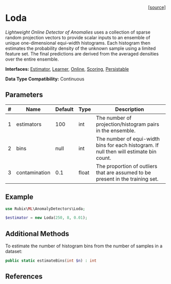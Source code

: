 <span style="float:right;"><a href="https://github.com/RubixML/ML/blob/master/src/AnomalyDetectors/Loda.php">[source]</a></span>

# Loda
*Lightweight Online Detector of Anomalies* uses a collection of sparse random projection vectors to provide scalar inputs to an ensemble of unique one-dimensional equi-width histograms. Each histogram then estimates the probability density of the unknown sample using a limited feature set. The final predictions are derived from the averaged densities over the entire ensemble.

**Interfaces:** [Estimator](../estimator.md), [Learner](../learner.md), [Online](../online.md), [Scoring](../scoring.md), [Persistable](../persistable.md)

**Data Type Compatibility:** Continuous

## Parameters
| # | Name | Default | Type | Description |
|---|---|---|---|---|
| 1 | estimators | 100 | int | The number of projection/histogram pairs in the ensemble. |
| 2 | bins | null | int | The number of equi-width bins for each histogram. If null then will estimate bin count. |
| 3 | contamination | 0.1 | float | The proportion of outliers that are assumed to be present in the training set. |

## Example
```php
use Rubix\ML\AnomalyDetectors\Loda;

$estimator = new Loda(250, 8, 0.01);
```

## Additional Methods
To estimate the number of histogram bins from the number of samples in a dataset:
```php
public static estimateBins(int $n) : int
```

## References
[^1]: T. Pevný. (2015). Loda: Lightweight on-line detector of anomalies.
[^2]: L. Birg´e et al. (2005). How Many Bins Should Be Put In A Regular Histogram.
